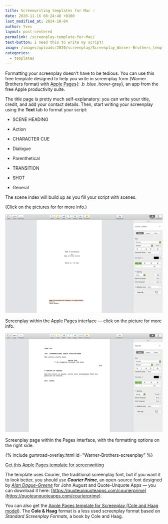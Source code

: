 ```yaml
---
title: Screenwriting templates for Mac 💡
date: 2020-11-16 08:24:48 +0100
last_modified_at: 2024-10-04
author: Yves
layout: post-centered
permalink: /screenplay-template-for-Mac/
text-button: I need this to write my script!
image: /images/uploads/2020/screenplay/Screenplay_Warner-Brothers_template_cover-page_sample.png
categories:
  - templates
---
```


Formatting your screenplay doesn't have to be tedious.
You can use this free template designed to help you write in screenplay form (Warner Brothers format) with [Apple Pages](https://www.apple.com/pages/){: .b .blue .hover-gray}, an app from the free Apple productivity suite.

The title page is pretty much self-explanatory: you can write your title, credit, and add your contact details.
Then, start writing your screenplay using the **Text** tab to format your script:

- SCENE HEADING

- Action

- CHARACTER CUE

- Dialogue

- Parenthetical

- TRANSITION

- SHOT

- General

The scene index will build up as you fill your script with scenes.

<p class="tc f5 black-30 measure-wide lh-copy avenir">
(Click on the pictures for for more info.)
</p>

<a href="https://gum.co/Warner-Brothers-screenplay" class="no-underline pv2 grow db"><img class="w-100" src="/images/uploads/2020/screenplay/Screenplay_Warner-Brothers_template_cover-page_sample.png"></a>
<figcaption>Screenplay within the Apple Pages interface — click on the picture for more info.</figcaption>

<a href="https://gum.co/Warner-Brothers-screenplay" class="no-underline pv2 grow db"><img class="w-100" src="/images/uploads/2020/screenplay/Screenplay_Warner-Brothers_template_page_sample.png"></a>
<figcaption>Screenplay page within the Pages interface, with the formatting options on the right side.</figcaption>

{% include gumroad-overlay.html id="Warner-Brothers-screenplay" %}

[Get this Apple Pages template for screenwriting](https://gum.co/Warner-Brothers-screenplay)

The template uses Courier, the traditional screenplay font, but if you want it to look better, you should use ***Courier Prime***, an open-source font designed by *[Alan Dague-Greene](http://basicrecipe.com/)* for John August and Quote-Unquote Apps — you can download it here: [https://quoteunquoteapps.com/courierprime](https://quoteunquoteapps.com/courierprime).

You can also get the [Apple Pages template for Screenplay (Cole and Haag model)](https://gum.co/Cole-Haag-screenplay).
The **Cole & Haag** format is a less used screenplay format based on *Standard Screenplay Formats*, a book by Cole and Haag.

